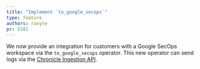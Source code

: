 ```yaml
---
title: "Implement `to_google_secops`"
type: feature
authors: raxyte
pr: 5101
---
```


We now provide an integration for customers with a Google SecOps workspace via
the `to_google_secops` operator. This new operator can send logs via the
[Chronicle Ingestion
API](https://cloud.google.com/chronicle/docs/reference/ingestion-api#unstructuredlogentries).
